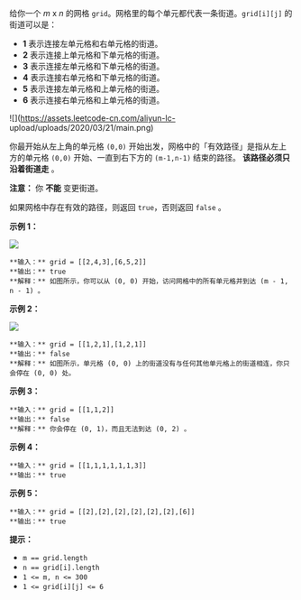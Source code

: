 给你一个 _m_ x _n_ 的网格 `grid`。网格里的每个单元都代表一条街道。`grid[i][j]` 的街道可以是：

  * **1** 表示连接左单元格和右单元格的街道。
  * **2** 表示连接上单元格和下单元格的街道。
  * **3**  表示连接左单元格和下单元格的街道。
  * **4** 表示连接右单元格和下单元格的街道。
  * **5** 表示连接左单元格和上单元格的街道。
  * **6** 表示连接右单元格和上单元格的街道。

![](https://assets.leetcode-cn.com/aliyun-lc-
upload/uploads/2020/03/21/main.png)

你最开始从左上角的单元格 `(0,0)` 开始出发，网格中的「有效路径」是指从左上方的单元格 `(0,0)` 开始、一直到右下方的 `(m-1,n-1)`
结束的路径。 **该路径必须只沿着街道走** 。

**注意：** 你 **不能** 变更街道。

如果网格中存在有效的路径，则返回 `true`，否则返回 `false` 。



**示例 1：**

![](https://assets.leetcode-cn.com/aliyun-lc-upload/uploads/2020/03/21/e1.png)

    
    
    **输入：** grid = [[2,4,3],[6,5,2]]
    **输出：** true
    **解释：** 如图所示，你可以从 (0, 0) 开始，访问网格中的所有单元格并到达 (m - 1, n - 1) 。
    

**示例 2：**

![](https://assets.leetcode-cn.com/aliyun-lc-upload/uploads/2020/03/21/e2.png)

    
    
    **输入：** grid = [[1,2,1],[1,2,1]]
    **输出：** false
    **解释：** 如图所示，单元格 (0, 0) 上的街道没有与任何其他单元格上的街道相连，你只会停在 (0, 0) 处。
    

**示例 3：**

    
    
    **输入：** grid = [[1,1,2]]
    **输出：** false
    **解释：** 你会停在 (0, 1)，而且无法到达 (0, 2) 。
    

**示例 4：**

    
    
    **输入：** grid = [[1,1,1,1,1,1,3]]
    **输出：** true
    

**示例 5：**

    
    
    **输入：** grid = [[2],[2],[2],[2],[2],[2],[6]]
    **输出：** true
    



**提示：**

  * `m == grid.length`
  * `n == grid[i].length`
  * `1 <= m, n <= 300`
  * `1 <= grid[i][j] <= 6`

